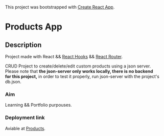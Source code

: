 This project was bootstrapped with [Create React App](https://github.com/facebook/create-react-app).

# Products App

## Description

Project made with React && [React Hooks](https://en.reactjs.org/docs/hooks-intro.html) && [React Router](https://reacttraining.com/react-router/web/guides/quick-start).

CRUD Project to create/delete/edit custom products using a json server. Please note that **the json-server only works locally, there is no backend for this project,** in order to test it properly, run json-server with the project's db.json.

### Aim

Learning && Portfolio purpouses.


### Deployment link

Aviable at [Products](https://loving-euclid-75d4a1.netlify.com).